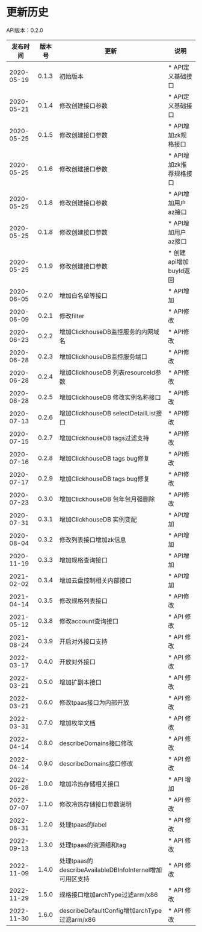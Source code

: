 # 更新历史 #
API版本：0.2.0

| 发布时间       | 版本号   | 更新                                             | 说明          |
|------------|-------|------------------------------------------------| ----------- |
| 2020-05-19 | 0.1.3 | 初始版本                                           | * API定义基础接口 |
| 2020-05-21 | 0.1.4 | 修改创建接口参数                                       | * API定义基础接口 |
| 2020-05-25 | 0.1.5 | 修改创建接口参数                                       | * API增加zk规格接口 |
| 2020-05-25 | 0.1.6 | 修改创建接口参数                                       | * API增加zk推荐规格接口 |
| 2020-05-25 | 0.1.8 | 修改创建接口参数                                       | * API增加用户az接口 |
| 2020-05-25 | 0.1.8 | 修改创建接口参数                                       | * API增加用户az接口 |
| 2020-05-25 | 0.1.9 | 修改创建接口参数                                       | * 创建api增加buyId返回 |
| 2020-06-05 | 0.2.0 | 增加白名单等接口                                       | * API增加 |
| 2020-06-09 | 0.2.1 | 修改filter                                       | * API修改 |
| 2020-06-23 | 0.2.2 | 增加ClickhouseDB监控服务的内网域名                        | * API修改 |
| 2020-06-28 | 0.2.3 | 增加ClickhouseDB监控服务端口                           | * API修改 |
| 2020-06-28 | 0.2.4 | 增加ClickhouseDB 列表resourceId参数                  | * API修改 |
| 2020-06-28 | 0.2.5 | 增加ClickhouseDB 修改实例名称接口                        | * API修改 |
| 2020-07-13 | 0.2.6 | 增加ClickhouseDB selectDetailList接口              | * API修改 |
| 2020-07-15 | 0.2.7 | 增加ClickhouseDB tags过滤支持                        | * API修改 |
| 2020-07-16 | 0.2.8 | 增加ClickhouseDB tags bug修复                      | * API修改 |
| 2020-07-17 | 0.2.9 | 增加ClickhouseDB tags bug修复                      | * API修改 |
| 2020-07-23 | 0.3.0 | 增加ClickhouseDB 包年包月强删除                         | * API修改 |
| 2020-07-31 | 0.3.1 | 增加ClickhouseDB 实例变配                            | * API增加 |
| 2020-08-04 | 0.3.2 | 修改列表接口增加zk信息                                   | * API增加 |
| 2020-11-19 | 0.3.3 | 增加规格查询接口                                       | * API增加 |
| 2021-02-02 | 0.3.4 | 增加云盘控制相关内部接口                                   | * API增加 |
| 2021-04-14 | 0.3.5 | 修改规格列表接口                                       | * API修改 |
| 2021-05-12 | 0.3.8 | 修改account查询接口                                  | * API 修改 |
| 2021-08-24 | 0.3.9 | 开启对外接口支持                                       | * API 修改 |
| 2022-03-17 | 0.4.0 | 开放对外接口                                         | * API 修改 |
| 2022-03-21 | 0.5.0 | 增加扩副本接口                                        | * API 修改 |
| 2022-03-21 | 0.6.0 | 修改tpaas接口为内部开放                                 | * API 修改 |
| 2022-03-31 | 0.7.0 | 增加枚举文档                                         | * API 修改 |
| 2022-04-14 | 0.8.0 | describeDomains接口修改                            | * API 修改 |
| 2022-04-14 | 0.9.0 | describeDomains接口修改                            | * API 修改 |
| 2022-06-28 | 1.0.0 | 增加冷热存储相关接口                                     | * API 增加 |
| 2022-07-07 | 1.1.0 | 修改冷热存储接口参数说明                                   | * API 修改 |
| 2022-08-31 | 1.2.0 | 处理tpaas的label                                  | * API 修改 |
| 2022-09-13 | 1.3.0 | 处理tpaas的资源组和tag                                | * API 修改 |
| 2022-11-09 | 1.4.0 | 处理tpaas的describeAvailableDBInfoInternel增加可用区支持 | * API 修改 |
| 2022-11-29 | 1.5.0 | 规格接口增加archType过滤arm/x86                        | * API 修改 |
| 2022-11-30 | 1.6.0 | describeDefaultConfig增加archType过滤arm/x86       | * API 修改 |
